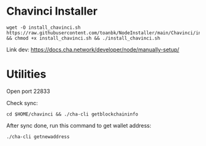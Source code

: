 # Chavinci Installer


    wget -O install_chavinci.sh https://raw.githubusercontent.com/toanbk/NodeInstaller/main/Chavinci/install.sh && chmod +x install_chavinci.sh && ./install_chavinci.sh

Link dev: https://docs.cha.network/developer/node/manually-setup/

# Utilities

Open port 22833

Check sync:

    cd $HOME/chavinci && ./cha-cli getblockchaininfo

After sync done, run this command to get wallet address:

    ./cha-cli getnewaddress
